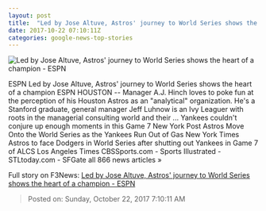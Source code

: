```yaml
---
layout: post
title:  "Led by Jose Altuve, Astros' journey to World Series shows the heart of a champion - ESPN"
date: 2017-10-22 07:10:11Z
categories: google-news-top-stories
---
```


![Led by Jose Altuve, Astros' journey to World Series shows the heart of a champion - ESPN](http://a3.espncdn.com/combiner/i?img=%2Fphoto%2F2017%2F1021%2Fr277560_1296x729_16%2D9.jpg)

ESPN Led by Jose Altuve, Astros' journey to World Series shows the heart of a champion ESPN HOUSTON -- Manager A.J. Hinch loves to poke fun at the perception of his Houston Astros as an "analytical" organization. He's a Stanford graduate, general manager Jeff Luhnow is an Ivy Leaguer with roots in the managerial consulting world and their ... Yankees couldn't conjure up enough moments in this Game 7 New York Post Astros Move Onto the World Series as the Yankees Run Out of Gas New York Times Astros to face Dodgers in World Series after shutting out Yankees in Game 7 of ALCS Los Angeles Times CBSSports.com - Sports Illustrated - STLtoday.com - SFGate all 866 news articles »


Full story on F3News: [Led by Jose Altuve, Astros' journey to World Series shows the heart of a champion - ESPN](http://www.f3nws.com/n/WqxpxB)

> Posted on: Sunday, October 22, 2017 7:10:11 AM
